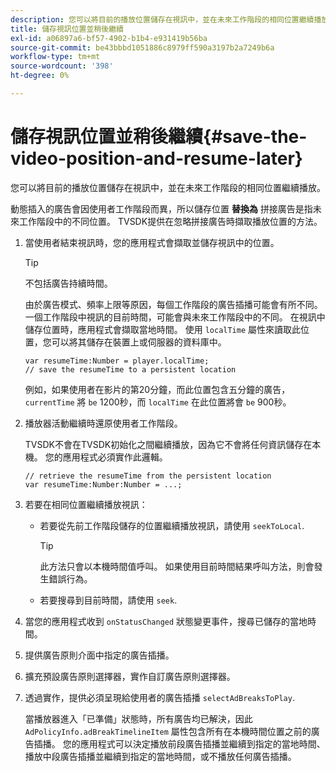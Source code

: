 ```yaml
---
description: 您可以將目前的播放位置儲存在視訊中，並在未來工作階段的相同位置繼續播放。
title: 儲存視訊位置並稍後繼續
exl-id: a06897a6-bf57-4902-b1b4-e931419b56ba
source-git-commit: be43bbbd1051886c8979ff590a3197b2a7249b6a
workflow-type: tm+mt
source-wordcount: '398'
ht-degree: 0%

---
```


# 儲存視訊位置並稍後繼續{#save-the-video-position-and-resume-later}

您可以將目前的播放位置儲存在視訊中，並在未來工作階段的相同位置繼續播放。

動態插入的廣告會因使用者工作階段而異，所以儲存位置 **替換為** 拼接廣告是指未來工作階段中的不同位置。 TVSDK提供在忽略拼接廣告時擷取播放位置的方法。

1. 當使用者結束視訊時，您的應用程式會擷取並儲存視訊中的位置。

   >[!TIP]
   >
   >不包括廣告持續時間。

   由於廣告模式、頻率上限等原因，每個工作階段的廣告插播可能會有所不同。 一個工作階段中視訊的目前時間，可能會與未來工作階段中的不同。 在視訊中儲存位置時，應用程式會擷取當地時間。 使用 `localTime` 屬性來讀取此位置，您可以將其儲存在裝置上或伺服器的資料庫中。

   ```
   var resumeTime:Number = player.localTime; 
   // save the resumeTime to a persistent location
   ```

   例如，如果使用者在影片的第20分鐘，而此位置包含五分鐘的廣告， `currentTime` 將 `be` 1200秒，而 `localTime` 在此位置將會 `be` 900秒。

1. 播放器活動繼續時還原使用者工作階段。

   TVSDK不會在TVSDK初始化之間繼續播放，因為它不會將任何資訊儲存在本機。 您的應用程式必須實作此邏輯。

   ```
   // retrieve the resumeTime from the persistent location 
   var resumeTime:Number:Number = ...;
   ```

1. 若要在相同位置繼續播放視訊：

   * 若要從先前工作階段儲存的位置繼續播放視訊，請使用 `seekToLocal`.

      >[!TIP]
      >
      >此方法只會以本機時間值呼叫。 如果使用目前時間結果呼叫方法，則會發生錯誤行為。

   * 若要搜尋到目前時間，請使用 `seek`.

1. 當您的應用程式收到 `onStatusChanged` 狀態變更事件，搜尋已儲存的當地時間。
1. 提供廣告原則介面中指定的廣告插播。
1. 擴充預設廣告原則選擇器，實作自訂廣告原則選擇器。
1. 透過實作，提供必須呈現給使用者的廣告插播 `selectAdBreaksToPlay`.

   當播放器進入「已準備」狀態時，所有廣告均已解決，因此 `AdPolicyInfo.adBreakTimelineItem` 屬性包含所有在本機時間位置之前的廣告插播。 您的應用程式可以決定播放前段廣告插播並繼續到指定的當地時間、播放中段廣告插播並繼續到指定的當地時間，或不播放任何廣告插播。
